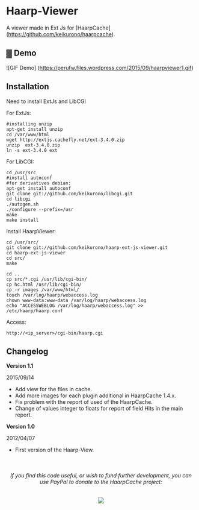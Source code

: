 Haarp-Viewer
===================

A viewer made ​​in Ext Js for [HaarpCache] (https://github.com/keikurono/haarpcache).

## ▓ Demo 
![GIF Demo] (https://perufw.files.wordpress.com/2015/09/haarpviewer1.gif)

## Installation

Need to install ExtJs and LibCGI

For ExtJs:

	#installing unzip
	apt-get install unzip
	cd /var/www/html
	wget http://extjs.cachefly.net/ext-3.4.0.zip 
	unzip  ext-3.4.0.zip
	ln -s ext-3.4.0 ext

For LibCGI:

	cd /usr/src
	#install autoconf
	#for derivatives debian:
	apt-get install autoconf
	git clone git://github.com/keikurono/libcgi.git
	cd libcgi
	./autogen.sh
	./configure --prefix=/usr
	make
	make install	

Install HaarpViewer:

	cd /usr/src/
	git clone git://github.com/keikurono/haarp-ext-js-viewer.git
	cd haarp-ext-js-viewer
	cd src/
	make

	cd ..
	cp src/*.cgi /usr/lib/cgi-bin/
	cp hc.html /usr/lib/cgi-bin/
	cp -r images /var/www/html/
	touch /var/log/haarp/webaccess.log
	chown www-data:www-data /var/log/haarp/webaccess.log
	echo "ACCESSWEBLOG /var/log/haarp/webaccess.log" >> /etc/haarp/haarp.conf

Access:
	
	http://<ip_server>/cgi-bin/haarp.cgi

## Changelog

__Version 1.1__

2015/09/14

* Add view for the files in cache.
* Add more images for each plugin additional in HaarpCache 1.4.x.
* Fix problem with the report of used of the HaarpCache.
* Change of values integer to floats for report of field Hits in the main report.

__Version 1.0__

2012/04/07

* First version of the Haarp-View.



<br/>
<div align="center">
<p><h6>If you find this code useful, or wish to fund further development,
you can use PayPal to donate to the HaarpCache project:</h6>
<a href="https://www.paypal.com/cgi-bin/webscr?cmd=_s-xclick&amp;hosted_button_id=QYCCSYYGW52QU"><img src="https://www.paypalobjects.com/en_US/i/btn/btn_donateCC_LG.gif"></a>
</div>

    
  </body>
</html>
